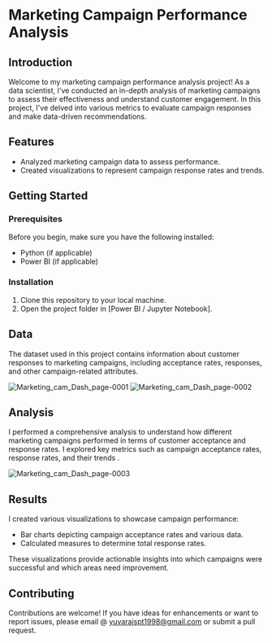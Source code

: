 # Marketing Campaign Performance Analysis

## Introduction

Welcome to my marketing campaign performance analysis project! As a data scientist, I've conducted an in-depth analysis of marketing campaigns to assess their effectiveness and understand customer engagement. In this project, I've delved into various metrics to evaluate campaign responses and make data-driven recommendations.

## Features

- Analyzed marketing campaign data to assess performance.
- Created visualizations to represent campaign response rates and trends.

## Getting Started

### Prerequisites

Before you begin, make sure you have the following installed:
- Python (if applicable)
- Power BI (if applicable)

### Installation

1. Clone this repository to your local machine.
2. Open the project folder in [Power BI / Jupyter Notebook].

## Data

The dataset used in this project contains information about customer responses to marketing campaigns, including acceptance rates, responses, and other campaign-related attributes.

![Marketing_cam_Dash_page-0001](https://github.com/yuvarajrajdata/marketing_campaign_insight_analysis/assets/126889862/201679b1-8082-4632-91dd-fddeee1d05b2)
![Marketing_cam_Dash_page-0002](https://github.com/yuvarajrajdata/marketing_campaign_insight_analysis/assets/126889862/b932a1d5-6efb-4f37-8f42-0e3d39efe2bf)



## Analysis

I performed a comprehensive analysis to understand how different marketing campaigns performed in terms of customer acceptance and response rates. I explored key metrics such as campaign acceptance rates, response rates, and their trends .

![Marketing_cam_Dash_page-0003](https://github.com/yuvarajrajdata/marketing_campaign_insight_analysis/assets/126889862/ce5a19fd-1885-4a0e-94d4-265393438380)

## Results

I created various visualizations to showcase campaign performance:
- Bar charts depicting campaign acceptance rates and various data.
- Calculated measures to determine total response rates.

These visualizations provide actionable insights into which campaigns were successful and which areas need improvement.

## Contributing

Contributions are welcome! If you have ideas for enhancements or want to report issues, please email @ yuvarajspt1998@gmail.com or submit a pull request.


